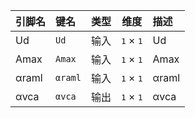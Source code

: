 <!--
DO NOT EDIT THIS FILE DIRECTLY.
This file is generated by tools/comp-docs.js.
All changes will be overwritten by regeneration.
-->

<slot class="model-pins">

| 引脚名 | 键名 | 类型 | 维度 | 描述 |
|:------ |:---- |:----:|:----:|:---- |
| Ud | `Ud` | 输入 | <samp>1</samp> × <samp>1</samp> | Ud |
| Amax | `Amax` | 输入 | <samp>1</samp> × <samp>1</samp> | Amax |
| αraml | `αraml` | 输入 | <samp>1</samp> × <samp>1</samp> | αraml |
| αvca | `αvca` | 输出 | <samp>1</samp> × <samp>1</samp> | αvca |

</slot>
